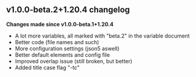 ## v1.0.0-beta.2+1.20.4 changelog
**Changes made since v1.0.0-beta.1+1.20.4**

- A lot more variables, all marked with "beta.2" in the variable document
- Better code (file names and such)
- More configuration settings (json5 aswell)
- Better default elements and config file
- Improved overlap issue (still broken, but better)
- Added title case flag "-tc"